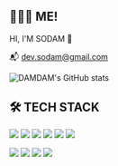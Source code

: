 ## 👩🏻‍💻 ME!

HI, I'M SODAM 👋 <br />

📬  dev.sodam@gmail.com


![DAMDAM's GitHub stats](https://github-readme-stats.vercel.app/api?username=dev-damdam&show_icons=true&theme=radical)

## 🛠 TECH STACK
<img src="https://img.shields.io/badge/vue-4FC08D.svg?&style=flat-square&logo=vue.js&logoColor=white"/> <img src="https://img.shields.io/badge/html5-E34F26.svg?&style=flat-square&logo=html5&logoColor=white"/> <img src="https://img.shields.io/badge/css3-1572B6.svg?&style=flat-square&logo=css3&logoColor=white"/> <img src="https://img.shields.io/badge/javascript-F7DF1E.svg?&style=flat-square&logo=javascript&logoColor=white"/> <img src="https://img.shields.io/badge/csharp-239120.svg?&style=flat-square&logo=csharp&logoColor=white"/> <img src="https://img.shields.io/badge/java-007396.svg?&style=flat-square&logo=java&logoColor=white"/>

<img src="https://img.shields.io/badge/visualstudiocode-007ACC.svg?&style=flat-square&logo=visualstudiocode&logoColor=white"/> <img src="https://img.shields.io/badge/visualstudio-5C2D91.svg?&style=flat-square&logo=visualstudio&logoColor=white"/> <img src="https://img.shields.io/badge/unity-000000.svg?&style=flat-square&logo=unity&logoColor=white"/> <img src="https://img.shields.io/badge/android-3DDC84.svg?&style=flat-square&logo=android&logoColor=white"/>

